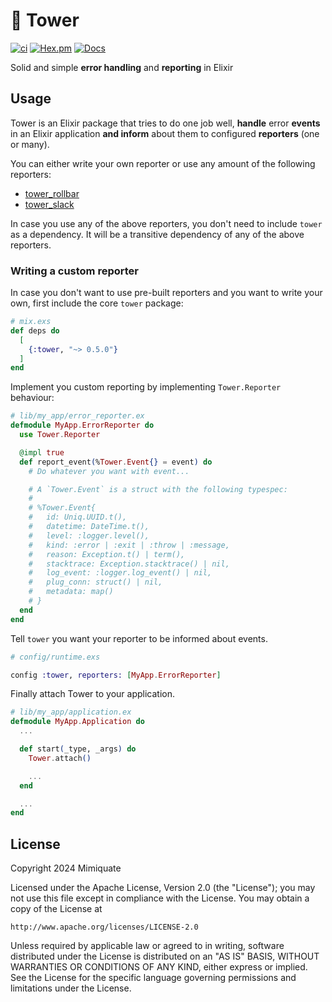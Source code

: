 # :european_castle: Tower

[![ci](https://github.com/mimiquate/tower/actions/workflows/ci.yml/badge.svg?branch=main)](https://github.com/mimiquate/tower/actions?query=branch%3Amain)
[![Hex.pm](https://img.shields.io/hexpm/v/tower.svg)](https://hex.pm/packages/tower)
[![Docs](https://img.shields.io/badge/docs-gray.svg)](https://hexdocs.pm/tower)

Solid and simple **error handling** and **reporting** in Elixir

## Usage

Tower is an Elixir package that tries to do one job well, **handle** error **events** in an Elixir application
**and inform** about them to configured **reporters** (one or many).

You can either write your own reporter or use any amount of the following reporters:

- [tower_rollbar](http://github.com/mimiquate/tower_rollbar)
- [tower_slack](http://github.com/mimiquate/tower_slack)

In case you use any of the above reporters, you don't need to include `tower` as a dependency. It will be a transitive dependency
of any of the above reporters.

### Writing a custom reporter

In case you don't want to use pre-built reporters and you want to write your own, first include
the core `tower` package:

```elixir
# mix.exs
def deps do
  [
    {:tower, "~> 0.5.0"}
  ]
end
```

Implement you custom reporting by implementing `Tower.Reporter` behaviour:

```elixir
# lib/my_app/error_reporter.ex
defmodule MyApp.ErrorReporter do
  use Tower.Reporter

  @impl true
  def report_event(%Tower.Event{} = event) do
    # Do whatever you want with event...

    # A `Tower.Event` is a struct with the following typespec:
    #
    # %Tower.Event{
    #   id: Uniq.UUID.t(),
    #   datetime: DateTime.t(),
    #   level: :logger.level(),
    #   kind: :error | :exit | :throw | :message,
    #   reason: Exception.t() | term(),
    #   stacktrace: Exception.stacktrace() | nil,
    #   log_event: :logger.log_event() | nil,
    #   plug_conn: struct() | nil,
    #   metadata: map()
    # }
  end
end
```

Tell `tower` you want your reporter to be informed about events.

```elixir
# config/runtime.exs

config :tower, reporters: [MyApp.ErrorReporter]
```

Finally attach Tower to your application.

```elixir
# lib/my_app/application.ex
defmodule MyApp.Application do
  ...

  def start(_type, _args) do
    Tower.attach()

    ...
  end

  ...
end
```

## License

Copyright 2024 Mimiquate

Licensed under the Apache License, Version 2.0 (the "License");
you may not use this file except in compliance with the License.
You may obtain a copy of the License at

    http://www.apache.org/licenses/LICENSE-2.0

Unless required by applicable law or agreed to in writing, software
distributed under the License is distributed on an "AS IS" BASIS,
WITHOUT WARRANTIES OR CONDITIONS OF ANY KIND, either express or implied.
See the License for the specific language governing permissions and
limitations under the License.
